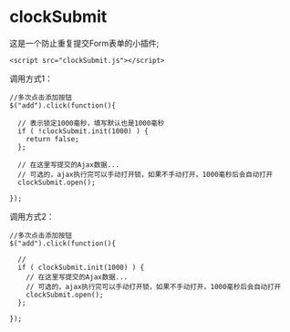 clockSubmit
=======================
这是一个防止重复提交Form表单的小插件;

```
<script src="clockSubmit.js"></script>
```
调用方式1：
```
//多次点击添加按钮
$("add").click(function(){

  // 表示锁定1000毫秒，填写默认也是1000毫秒
  if ( !clockSubmit.init(1000) ) {
    return false;
  };

  // 在这里写提交的Ajax数据...
  // 可选的，ajax执行完可以手动打开锁，如果不手动打开，1000毫秒后会自动打开
  clockSubmit.open();
  
});

```
调用方式2：
```
//多次点击添加按钮
$("add").click(function(){

  // 
  if ( clockSubmit.init(1000) ) {
    // 在这里写提交的Ajax数据...
    // 可选的，ajax执行完可以手动打开锁，如果不手动打开，1000毫秒后会自动打开
    clockSubmit.open();
  };
  
});
